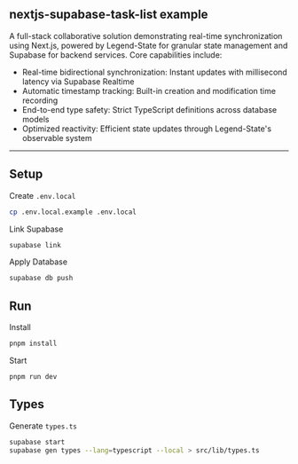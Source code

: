 ## nextjs-supabase-task-list example

A full-stack collaborative solution demonstrating real-time synchronization using Next.js, powered by Legend-State for granular state management and Supabase for backend services. Core capabilities include:

- Real-time bidirectional synchronization: Instant updates with millisecond latency via Supabase Realtime
- Automatic timestamp tracking: Built-in creation and modification time recording
- End-to-end type safety: Strict TypeScript definitions across database models
- Optimized reactivity: Efficient state updates through Legend-State's observable system

---

## Setup

Create `.env.local`

```bash
cp .env.local.example .env.local
```

Link Supabase

```bash
supabase link
```

Apply Database

```bash
supabase db push

```

## Run

Install

```bash
pnpm install
```

Start

```bash
pnpm run dev
```

## Types

Generate `types.ts`

```bash
supabase start
supabase gen types --lang=typescript --local > src/lib/types.ts
```
